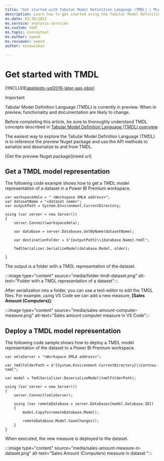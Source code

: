 ```yaml
---
title: "Get started with Tabular Model Definition Language (TMDL) | Microsoft Docs"
description: Learn how to get started using the Tabular Model Definition Language (TMDL)
ms.date: 03/30/2023
ms.service: analysis-services
ms.custom: tmdl
ms.topic: conceptual
ms.author: owend
ms.reviewer: owend
author: minewiskan

---
```

# Get started with TMDL

[!INCLUDE[appliesto-sql2016-later-aas-pbip](../includes/appliesto-sql2016-later-aas-pbip.md)]

> [!IMPORTANT]
> Tabular Model Definition Language (TMDL) is currently in preview. When in preview, functionality and documentation are likely to change.

Before completing this article, be sure to thoroughly understand TMDL concepts described in [Tabular Model Definition Language (TMDL) overview](tmdl-overview.md).

The easiest way to explore the Tabular Model Definition Language (TMDL) is to reference the preview Nuget package and use the API methods to serialize and deserialize to and from TMDL.

[Get the preview Nuget package](need url)

## Get a TMDL model representation

The following code example shows how to get a TMDL model representation of a dataset in a Power BI Premium workspace.

```tmdl
var workspaceXmla = " <Workspace XMLA address>";
var datasetName = "<dataset name>";
var outputPath = System.Environment.CurrentDirectory;

using (var server = new Server())
{
    server.Connect(workspaceXmla);

    var database = server.Databases.GetByName(datasetName);

    var destinationFolder = $"{outputPath}\\{database.Name}-tmdl";

    TmdlSerializer.SerializeModel(database.Model, older);

}

```

The output is a folder with a TMDL representation of the dataset.

:::image type="content" source="media/folder-tmdl-dataset.png" alt-text="Folder with a TMDL representation of a dataset":::

After serialization into a folder, you can use a text-editor to edit the TMDL files. For example, using VS Code we can add a new measure, **[Sales Amount (Computers)]**:

:::image type="content" source="media/sales-amount-computer-measure.png" alt-text="Sales amount computer measure in VS Code":::

## Deploy a TMDL model representation

The following code sample shows how to deploy a TMDL model representation of the dataset to a Power BI Premium workspace.

```tmdl
var xmlaServer = "<Workspace XMLA address>";

var tmdlFolderPath = $"{System.Environment.CurrentDirectory}\\Contoso-tmdl";

var model = TmdlSerializer.DeserializeModel(tmdlFolderPath);            

using (var server = new Server())
{
    server.Connect(xmlaServer);

    using (var remoteDatabase = server.Databases[model.Database.ID])
    {
        model.CopyTo(remoteDatabase.Model);

        remoteDatabase.Model.SaveChanges();
    }               
}

```

When executed, the new measure is deployed to the dataset.

:::image type="content" source="media/sales-amount-measure-in-dataset.png" alt-text="Sales Amount (Computers) measure in dataset ":::
